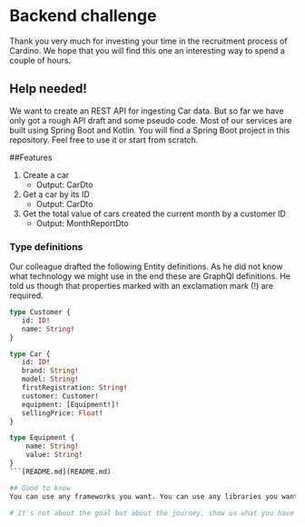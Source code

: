 # Backend challenge
Thank you very much for investing your time in the recruitment process of Cardino. We hope that you will find this one an interesting way to spend a couple of hours.

## Help needed!
We want to create an REST API for ingesting Car data. But so far we have only got a rough API draft and some pseudo code.
Most of our services are built using Spring Boot and Kotlin. You will find a Spring Boot project in this repository. Feel free to use it or start from scratch.

##Features
1. Create a car
   - Output: CarDto
2. Get a car by its ID
   - Output: CarDto
3. Get the total value of cars created the current month by a customer ID
   - Output: MonthReportDto

### Type definitions
Our colleague drafted the following Entity definitions. As he did not know what technology we might use in the end these are GraphQl definitions. He told us though that properties marked with an exclamation mark (!) are required.

```graphql
type Customer {
   id: ID!
   name: String!
}

type Car {
   id: ID!
   brand: String!
   model: String!
   firstRegistration: String!
   customer: Customer!
   equipment: [Equipment!]!
   sellingPrice: Float!
}

type Equipment {
    name: String!
    value: String!
}
```[README.md](README.md)

## Good to know
You can use any frameworks you want. You can use any libraries you want. Commit all changes to a Git repository and follow good commit message practice. Focus on good application structure, not a hacky solution.

# It's not about the goal but about the journey, show us what you have got!
